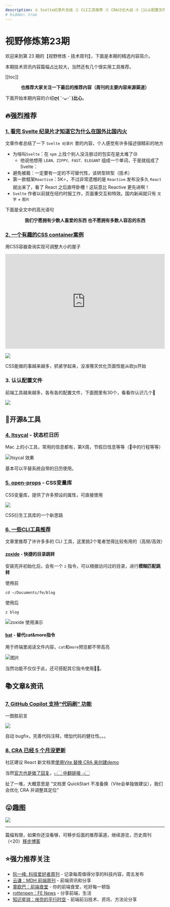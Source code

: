 ```yaml
---
description: ① Svelte纪录片总结 ② CLI工具推荐 ③ CRA讨论大战 ④ 🔧认认配置文件 ...
# hidden: true
---
```


# 视野修炼第23期

欢迎来到第 23 期的【视野修炼 - 技术周刊】，下面是本期的精选内容简介。

本期技术资讯内容篇幅占比较大，当然还有几个很实用工具推荐。

[[toc]]

<center>

**​也推荐大家关注一下最后的推荐内容（周刊的主要内容来源渠道）**
</center>


下面开始本期内容的介绍**ღ( ´･ᴗ･` )比心**。

## 🔥强烈推荐

### [1. 看完 Svelte 纪录片才知道它为什么在国外比国内火](https://juejin.cn/post/7195401394692554812#heading-0)
文章作者总结了一下 `Svelte 纪录片` 里的内容，个人感觉有许多描述很精彩的地方
* 为啥叫`Svelte`：在 `npm` 上找个别人没注册过的包实在是太难了😢
  * 他说他想用 `LEAN、ZIPPY、FAST、ELEGANT` 组成一个单词，于是就组成了 Svelte：
* 避免被裁：一定要有一定的不可替代性，该转型转型（技术）
* 第一款框架`Reactive`：5K⭐️，不过非常遗憾的是 `Reactive` 发布没多久 `React` 就出来了，看了 React 之后直呼卧槽！这玩意比 Reactive 更先进啊！
* `Svelte` 作者以前就在纽约时报工作，页面重交互和特效。国内新闻就只有 `文字` + `图片`

下面是全文中的高光语句

<center>

**我们宁愿拥有少数人喜爱的东西 也不愿拥有多数人容忍的东西**
</center>


### [2. 一个有趣的CSS container案例](https://codepen.io/gayane-gasparyan/embed/yLqjVWb?default-tab=result)
用CSS容器查询实现可调整大小的屋子

<iframe height="300" style="width: 100%;" scrolling="no" title="House Resizing with CSS Container Query" src="https://codepen.io/gayane-gasparyan/embed/yLqjVWb?default-tab=result" frameborder="no" loading="lazy" allowtransparency="true" allowfullscreen="true">
  See the Pen <a href="https://codepen.io/gayane-gasparyan/pen/yLqjVWb">
  House Resizing with CSS Container Query</a> by Gayane Gasparyan (<a href="https://codepen.io/gayane-gasparyan">@gayane-gasparyan</a>)
  on <a href="https://codepen.io">CodePen</a>.
</iframe>

![](https://img.cdn.sugarat.top/mdImg/MTY3NTQ5Mjg2NzEwNQ==675492867105)

CSS能做的事越来越多，抓紧学起来，没准哪天优化页面性能从砍js开始

### 3. 认认配置文件
前端工具越来越多，各有各的配置文件，下面图里有30个，看看你认识几个🔧

![](https://img.cdn.sugarat.top/mdImg/MTY3NTQ5NzI2NDEzMQ==675497264131)


## 🔧开源&工具
### [4. Itsycal](https://www.mowglii.com/itsycal/) - 状态栏日历
Mac 上的小工具，常用的信息都有，第X周，节假日信息等等（📅中的行程等等）

![Itsycal 效果](https://img.cdn.sugarat.top/mdImg/MTY3NTM0ODU1NDQ5Nw==675348554497)

基本可以平替系统自带的日历使用。

### [5. open-props](https://open-props.style/) - CSS变量库
CSS变量库，提供了许多预设的属性，可直接使用

![](https://img.cdn.sugarat.top/mdImg/MTY3NTQ3NjY1MzUwOQ==675476653509)

CSS衍生工具库的一个新思路

### [6. 一些CLI工具推荐](https://dev.to/lissy93/cli-tools-you-cant-live-without-57f6)
文章里推荐了许许多多的 CLI 工具，这里挑2个笔者觉得比较有用的（高频/高效）
#### [zoxide](https://github.com/ajeetdsouza/zoxide) - 快捷的目录跳转

安装完并初始化后，会有一个 `z` 指令，可以根据访问过的目录，进行**模糊匹配跳转**

使用前
```shell
cd ~/Documents/fe/blog
```
使用后
```shell
z blog
```
![zoxide 使用演示](https://img.cdn.sugarat.top/mdImg/MTY3NTM0OTc0NTA4Ng==675349745086)

#### [bat](https://github.com/sharkdp/bat) - 替代cat&more指令
用于终端里阅读文件内容，`cat`和`more`预览都不带高亮

![图片](https://img.cdn.sugarat.top/mdImg/MTY3NTM1MDMyNzQ3NQ==675350327475)

当然功能不仅仅于此，还可搭配其它指令使用👍🏻。

## 📚文章&资讯
### [7. GitHub Copilot 支持“代码刷” 功能](https://christianheilmann.com/2022/12/13/code-brushes-for-github-copilot/)
一图胜前言

![](https://img.cdn.sugarat.top/mdImg/MTY3NTQ3NzE0OTEyMQ==675477149121)

自动 bugfix，完善代码注释，增加代码的健壮性。。。

### [8. CRA 已经 5 个月没更新](https://github.com/facebook/create-react-app/issues)
社区建议 React 新文档里[使用Vite 替换 CRA 来创建demo](https://github.com/reactjs/reactjs.org/pull/5487)

当然[官方也是做了回复](https://github.com/reactjs/reactjs.org/pull/5487#issuecomment-1409720741)，[👉🏻 中翻链接 👈🏻](https://mp.weixin.qq.com/s/SvDaLAI2a-uUewhP6M2tRw)

扯了一堆，大概意思是 “文档里 QuickStart 不准备换（Vite会单独做建议），我们会优化 CRA 并调整其定位”

## 😛趣图
![](https://img.cdn.sugarat.top/mdImg/MTY3NTQ5ODIzNzQ1NQ==675498237455)

---

篇幅有限，如果你还没看够，可移步后面的推荐渠道，继续游览，历史周刊（<20）[移步博客](https://sugarat.top/weekly/index.html)

## ⭐️强力推荐关注
* [阮一峰: 科技爱好者周刊](https://www.ruanyifeng.com/blog/archives.html) - 记录每周值得分享的科技内容，周五发布
* [云谦：MDH 前端周刊](https://www.yuque.com/chencheng/mdh-weekly) - 前端资讯和分享
* [童欧巴：前端食堂](https://github.com/Geekhyt/weekly) - 你的前端食堂，吃好每一顿饭
* [rottenpen：FE News](https://rottenpen.zhubai.love/) - 分享前端，生活
* [知识星球：咲奈的平行时空](https://public.zsxq.com/groups/28851452458181.html) - 前端前沿技术、资讯、方法论分享
